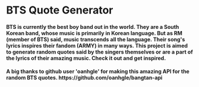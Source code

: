 <h1>BTS Quote Generator</h1>
<h4>BTS is currently the best boy band out in the world. They are a South Korean band, whose music is primarily in Korean language. But as RM (member of BTS) said, music transcends all the language. Their song's lyrics inspires their fandom (ARMY) in many ways.
  This project is aimed to generate random quotes said by the singers themselves or are a part of the lyrics of their amazing music. Check it out and get inspired.</h4>
  
  <h4>A big thanks to github user 'oanhgle' for making this amazing API for the random BTS quotes. https://github.com/oanhgle/bangtan-api </h4>
